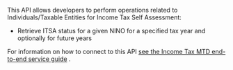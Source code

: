This API allows developers to perform operations related to Individuals/Taxable Entities for Income Tax Self Assessment:

- Retrieve ITSA status for a given NINO for a specified tax year and optionally for future years

For information on how to connect to this
API [see the Income Tax MTD end-to-end service guide](https://developer.service.hmrc.gov.uk/guides/income-tax-mtd-end-to-end-service-guide/)
.